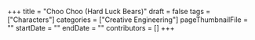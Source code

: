 +++
title = "Choo Choo (Hard Luck Bears)"
draft = false
tags = ["Characters"]
categories = ["Creative Engineering"]
pageThumbnailFile = ""
startDate = ""
endDate = ""
contributors = []
+++
